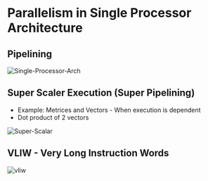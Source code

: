 # Parallelism in Single Processor Architecture

## Pipelining

![Single-Processor-Arch](https://github.com/user-attachments/assets/6361f3b8-e4d5-475b-9ac5-9902bb290170)

## Super Scaler Execution (Super Pipelining)

* Example: Metrices and Vectors - When execution is dependent
* Dot product of 2 vectors

![Super-Scalar](https://github.com/user-attachments/assets/f03cef01-f3d9-4e75-97f4-6af1a918f2b4)

## VLIW - Very Long Instruction Words

 ![vliw](https://github.com/user-attachments/assets/abdb23b3-6be4-4073-b607-af2ecbacafd3)
